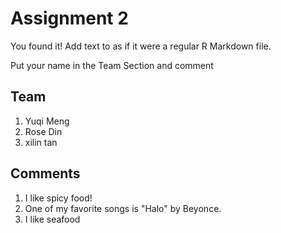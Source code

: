 # Assignment 2

You found it!  Add text to as if it were a regular R Markdown file.

Put your name in the Team Section and comment

## Team
1. Yuqi Meng
2. Rose Din
3. xilin tan

## Comments
1. I like spicy food!
2. One of my favorite songs is "Halo" by Beyonce.
3. I like seafood
